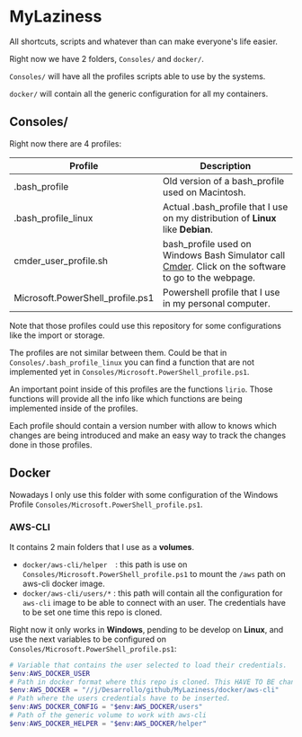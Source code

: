 # MyLaziness
All shortcuts, scripts and whatever than can make everyone's life easier.

Right now we have 2 folders, `Consoles/` and `docker/`.

`Consoles/` will have all the profiles scripts able to use by the systems. 

`docker/` will contain all the generic configuration for all my containers.

## Consoles/

Right now there are 4 profiles:

| Profile                          | Description                                                  |
| -------------------------------- | ------------------------------------------------------------ |
| .bash_profile                    | Old version of a bash_profile used on Macintosh.             |
| .bash_profile_linux              | Actual .bash_profile that I use on my distribution of **Linux** like **Debian**. |
| cmder_user_profile.sh            | bash_profile used on Windows Bash Simulator call [Cmder](https://cmder.net/). Click on the software to go to the webpage. |
| Microsoft.PowerShell_profile.ps1 | Powershell profile that I use in my personal computer.       |

Note that those profiles could use this repository for some configurations like the import or storage. 

The profiles are not similar between them. Could be that in `Consoles/.bash_profile_linux` you can find a function that are not implemented yet in `Consoles/Microsoft.PowerShell_profile.ps1`.

An important point inside of this profiles are the functions `lirio`. Those functions will provide all the info like which functions are being implemented inside of the profiles. 

Each profile should contain a version number with allow to knows which changes are being introduced and make an easy way to track the changes done in those profiles.

## Docker

Nowadays I only use this folder with some configuration of the Windows Profile `Consoles/Microsoft.PowerShell_profile.ps1`.

### AWS-CLI

It contains 2 main folders that I use as a **volumes**. 

* `docker/aws-cli/helper  `: this path is use on `Consoles/Microsoft.PowerShell_profile.ps1` to mount the `/aws` path on aws-cli docker image.
* `docker/aws-cli/users/*` : this path will contain all the configuration for `aws-cli` image to be able to connect with an user. 
  The credentials have to be set one time this repo is cloned. 

Right now it only works in **Windows**, pending to be develop on **Linux**, and use the next variables to be configured on  `Consoles/Microsoft.PowerShell_profile.ps1`:

```powershell
# Variable that contains the user selected to load their credentials.
$env:AWS_DOCKER_USER
# Path in docker format where this repo is cloned. This HAVE TO BE change after clonning this.
$env:AWS_DOCKER = "//j/Desarrollo/github/MyLaziness/docker/aws-cli"
# Path where the users credentials have to be inserted.
$env:AWS_DOCKER_CONFIG = "$env:AWS_DOCKER/users"
# Path of the generic volume to work with aws-cli
$env:AWS_DOCKER_HELPER = "$env:AWS_DOCKER/helper"
```

